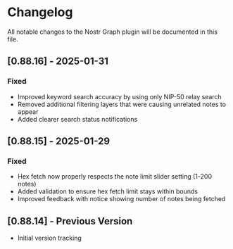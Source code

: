 # Changelog

All notable changes to the Nostr Graph plugin will be documented in this file.

## [0.88.16] - 2025-01-31

### Fixed
- Improved keyword search accuracy by using only NIP-50 relay search
- Removed additional filtering layers that were causing unrelated notes to appear
- Added clearer search status notifications

## [0.88.15] - 2025-01-29

### Fixed
- Hex fetch now properly respects the note limit slider setting (1-200 notes)
- Added validation to ensure hex fetch limit stays within bounds
- Improved feedback with notice showing number of notes being fetched

## [0.88.14] - Previous Version
- Initial version tracking
